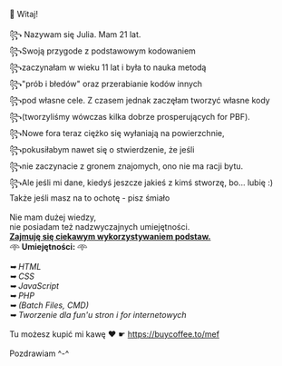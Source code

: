 👋
Witaj!</br></br>
꧂   Nazywam się Julia. Mam 21 lat.</br>
꧂Swoją przygode z podstawowym kodowaniem </br>
꧂zaczynałam w wieku 11 lat i była to nauka metodą </br>
꧂"prób i błedów" oraz przerabianie kodów innych </br>
꧂pod własne cele. Z czasem jednak zaczęłam tworzyć własne kody</br>
꧂(tworzyliśmy wówczas kilka dobrze prosperujących for PBF). </br>
꧂Nowe fora teraz ciężko się wyłaniają na powierzchnie,</br>
꧂pokusiłabym nawet się o stwierdzenie, że jeśli </br>
꧂nie zaczynacie z gronem znajomych, ono nie ma racji bytu.</br>
꧂Ale jeśli mi dane, kiedyś jeszcze jakieś z kimś stworzę, bo... lubię :)</br>
Także jeśli masz na to ochotę - pisz śmiało</br>
</br>
Nie mam dużej wiedzy, </br>
nie posiadam też nadzwyczajnych umiejętności. </br>
<u><b>Zajmuję się ciekawym wykorzystywaniem podstaw.</b></u>
</br>
𖥸<b> Umiejętności: </b>𖥸
</br><i>
</br>➥ HTML
</br>➥ CSS
</br>➥ JavaScript
</br>➥ PHP
</br>➥ (Batch Files, CMD)
</br>➥ Tworzenie dla fun'u stron i for internetowych</i>
</br>
</br>Tu możesz kupić mi kawę ❤ ☛ https://buycoffee.to/mef
</br>
</br>Pozdrawiam ^-^
<!--
**Cryptoliber/Cryptoliber** is a ✨ _special_ ✨ repository because its `README.md` (this file) appears on your GitHub profile.

Here are some ideas to get you started:

- 🔭 I’m currently working on ...
- 🌱 I’m currently learning ...
- 👯 I’m looking to collaborate on ...
- 🤔 I’m looking for help with ...
- 💬 Ask me about ...
- 📫 How to reach me: ...
- 😄 Pronouns: ...
- ⚡ Fun fact: ...
-->
